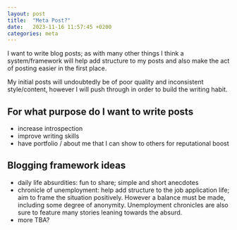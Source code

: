 ```yaml
---
layout: post
title:  "Meta Post?"
date:   2023-11-16 11:57:45 +0200
categories: meta
---
```


I want to write blog posts; as with many other things I think a system/framework will help add structure to my posts and also make the act of posting easier in the first place.

My initial posts will undoubtedly be of poor quality and inconsistent style/content, however I will push through in order to build the writing habit.

## For what purpose do I want to write posts
- increase introspection
- improve writing skills
- have portfolio / about me that I can show to others for reputational boost

## Blogging framework ideas
- daily life absurdities: fun to share; simple and short anecdotes
- chronicle of unemployment: help add structure to the job application life; aim to frame the situation positively. However a balance must be made, including some degree of anonymity. Unemployment chronicles are also sure to feature many stories leaning towards the absurd.
- more TBA?